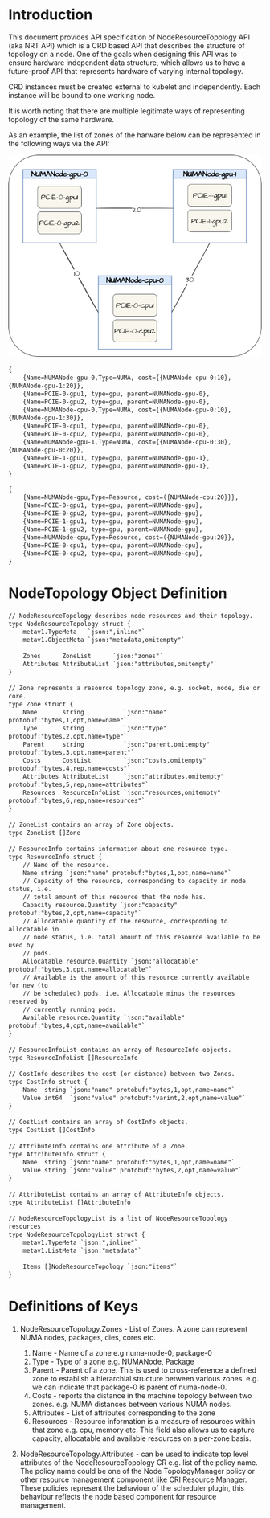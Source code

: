 # Introduction
This document provides API specification of NodeResourceTopology API (aka NRT API)
which is a CRD based API that describes the structure of topology on a node. One of
the goals when designing this API was to ensure hardware independent data structure,
which allows us to have a future-proof API that represents hardware of varying internal
topology.

CRD instances must be created external to kubelet and independently. Each instance
will be bound to one working node.

It is worth noting that there are multiple legitimate ways of representing topology of
the same hardware.

As an example, the list of zones of the harware below can be represented in the following ways via the API:

![Hardware Topology](./NRTAPI-example.png)

```
{
	{Name=NUMANode-gpu-0,Type=NUMA, cost={{NUMANode-cpu-0:10},{NUMANode-gpu-1:20}},
	{Name=PCIE-0-gpu1, type=gpu, parent=NUMANode-gpu-0},
	{Name=PCIE-0-gpu2, type=gpu, parent=NUMANode-gpu-0},
	{Name=NUMANode-cpu-0,Type=NUMA, cost={{NUMANode-gpu-0:10},{NUMANode-gpu-1:30}},
	{Name=PCIE-0-cpu1, type=cpu, parent=NUMANode-cpu-0},
	{Name=PCIE-0-cpu2, type=cpu, parent=NUMANode-cpu-0},
	{Name=NUMANode-gpu-1,Type=NUMA, cost={{NUMANode-cpu-0:30},{NUMANode-gpu-0:20}},
	{Name=PCIE-1-gpu1, type=gpu, parent=NUMANode-gpu-1},
	{Name=PCIE-1-gpu2, type=gpu, parent=NUMANode-gpu-1},
}
```

```
{
	{Name=NUMANode-gpu,Type=Resource, cost=({NUMANode-cpu:20}}},
	{Name=PCIE-0-gpu1, type=gpu, parent=NUMANode-gpu},
	{Name=PCIE-0-gpu2, type=gpu, parent=NUMANode-gpu},
	{Name=PCIE-1-gpu1, type=gpu, parent=NUMANode-gpu},
	{Name=PCIE-1-gpu2, type=gpu, parent=NUMANode-gpu},
	{Name=NUMANode-cpu,Type=Resource, cost=({NUMANode-gpu:20}},
	{Name=PCIE-0-cpu1, type=cpu, parent=NUMANode-cpu},
	{Name=PCIE-0-cpu2, type=cpu, parent=NUMANode-cpu},
}
```

# NodeTopology Object Definition

```
// NodeResourceTopology describes node resources and their topology.
type NodeResourceTopology struct {
	metav1.TypeMeta   `json:",inline"`
	metav1.ObjectMeta `json:"metadata,omitempty"`

	Zones      ZoneList      `json:"zones"`
	Attributes AttributeList `json:"attributes,omitempty"`
}

// Zone represents a resource topology zone, e.g. socket, node, die or core.
type Zone struct {
	Name       string           `json:"name" protobuf:"bytes,1,opt,name=name"`
	Type       string           `json:"type" protobuf:"bytes,2,opt,name=type"`
	Parent     string           `json:"parent,omitempty" protobuf:"bytes,3,opt,name=parent"`
	Costs      CostList         `json:"costs,omitempty" protobuf:"bytes,4,rep,name=costs"`
	Attributes AttributeList    `json:"attributes,omitempty" protobuf:"bytes,5,rep,name=attributes"`
	Resources  ResourceInfoList `json:"resources,omitempty" protobuf:"bytes,6,rep,name=resources"`
}

// ZoneList contains an array of Zone objects.
type ZoneList []Zone

// ResourceInfo contains information about one resource type.
type ResourceInfo struct {
	// Name of the resource.
	Name string `json:"name" protobuf:"bytes,1,opt,name=name"`
	// Capacity of the resource, corresponding to capacity in node status, i.e.
	// total amount of this resource that the node has.
	Capacity resource.Quantity `json:"capacity" protobuf:"bytes,2,opt,name=capacity"`
	// Allocatable quantity of the resource, corresponding to allocatable in
	// node status, i.e. total amount of this resource available to be used by
	// pods.
	Allocatable resource.Quantity `json:"allocatable" protobuf:"bytes,3,opt,name=allocatable"`
	// Available is the amount of this resource currently available for new (to
	// be scheduled) pods, i.e. Allocatable minus the resources reserved by
	// currently running pods.
	Available resource.Quantity `json:"available" protobuf:"bytes,4,opt,name=available"`
}

// ResourceInfoList contains an array of ResourceInfo objects.
type ResourceInfoList []ResourceInfo

// CostInfo describes the cost (or distance) between two Zones.
type CostInfo struct {
	Name  string `json:"name" protobuf:"bytes,1,opt,name=name"`
	Value int64  `json:"value" protobuf:"varint,2,opt,name=value"`
}

// CostList contains an array of CostInfo objects.
type CostList []CostInfo

// AttributeInfo contains one attribute of a Zone.
type AttributeInfo struct {
	Name  string `json:"name" protobuf:"bytes,1,opt,name=name"`
	Value string `json:"value" protobuf:"bytes,2,opt,name=value"`
}

// AttributeList contains an array of AttributeInfo objects.
type AttributeList []AttributeInfo

// NodeResourceTopologyList is a list of NodeResourceTopology resources
type NodeResourceTopologyList struct {
	metav1.TypeMeta `json:",inline"`
	metav1.ListMeta `json:"metadata"`

	Items []NodeResourceTopology `json:"items"`
}
```

# Definitions of Keys

1. NodeResourceTopology.Zones - List of Zones. A zone can represent NUMA nodes, packages, dies, cores etc.
    1. Name - Name of a zone e.g numa-node-0, package-0
	1. Type - Type of a zone e.g. NUMANode, Package
    1. Parent - Parent of a zone. This is used to cross-reference a defined zone to establish a hierarchial structure between various zones. e.g. we can indicate that package-0 is parent of numa-node-0.
	1. Costs -  reports the distance in the machine topology between two zones. e.g. NUMA distances between various NUMA nodes. 
	1. Attributes - List of attributes corresponding to the zone
	1. Resources - Resource information is a measure of resources within that zone e.g. cpu, memory etc.
    This field also allows us to capture capacity, allocatable and available resources on a per-zone basis.

1. NodeResourceTopology.Attributes - can be used to indicate top level attributes of the NodeResourceTopology CR e.g. list of the policy name. The policy name could be one of the Node TopologyManager policy or other resource management component like CRI Resource Manager. These policies represent the behaviour of the scheduler plugin, this behaviour reflects the node based component for resource management.
